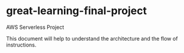 # great-learning-final-project
AWS Serverless Project


This document will help to understand the architecture and the flow of instructions.
